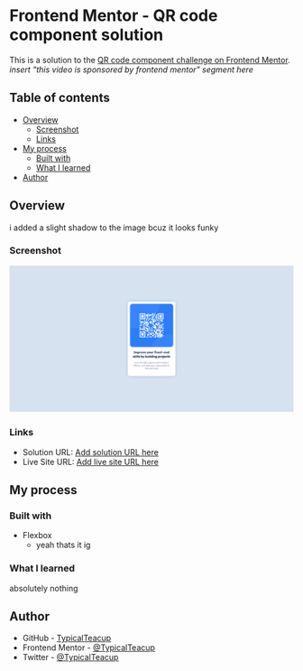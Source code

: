 # Frontend Mentor - QR code component solution

This is a solution to the [QR code component challenge on Frontend Mentor](https://www.frontendmentor.io/challenges/qr-code-component-iux_sIO_H). *insert "this video is sponsored by frontend mentor" segment here* 

## Table of contents

- [Overview](#overview)
  - [Screenshot](#screenshot)
  - [Links](#links)
- [My process](#my-process)
  - [Built with](#built-with)
  - [What I learned](#what-i-learned)
- [Author](#author)

## Overview

i added a slight shadow to the image bcuz it looks funky

### Screenshot

![](./screenshot.png)


### Links

- Solution URL: [Add solution URL here](https://github.com/TypicalTeacup/fe-mentor-qr-code)
- Live Site URL: [Add live site URL here](https://typicalteacup.github.io/fe-mentor-qr-code)

## My process

### Built with

- Flexbox
    - yeah thats it ig


### What I learned

absolutely nothing

## Author

- GitHub - [TypicalTeacup](https://github.com/TypicalTeacup)
- Frontend Mentor - [@TypicalTeacup](https://www.frontendmentor.io/profile/TypicalTeacup)
- Twitter - [@TypicalTeacup](https://www.twitter.com/TypicalTeacup)
